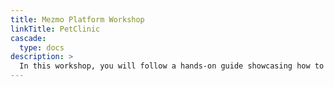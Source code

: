 ```yaml
---
title: Mezmo Platform Workshop
linkTitle: PetClinic
cascade:
  type: docs
description: >
  In this workshop, you will follow a hands-on guide showcasing how to take an open source Java application ([PetClinic](https://spring-petclinic.github.io/) from Sprint Boot) and enable collection of it's log output to be aggregated and managed on the Mezmo Platform.  Furthermore, Alert conditions will be defined, data transformation and reduction will be used to demonstrate how to control costs associated with collecting Observability data.
---
```


